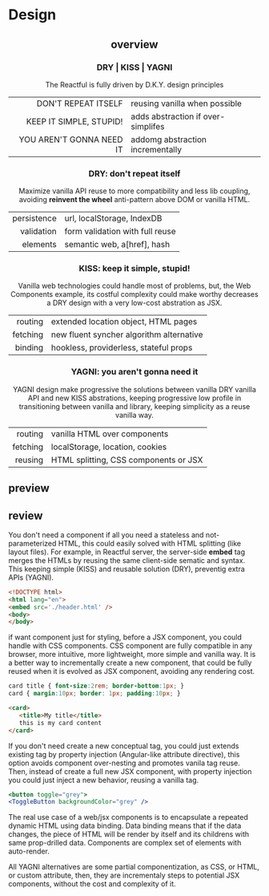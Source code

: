<style>@import url('../README.CSS');</style>

# Design

<center col2='grey' borderless splitted>

## overview

### DRY | KISS | YAGNI

The Reactful is fully driven by D.K.Y. design principles

| | |
|-:|-|
| DON'T REPEAT ITSELF | reusing vanilla when possible |
| KEEP IT SIMPLE, STUPID! | adds abstraction if over-simplifes  |
| YOU AREN'T GONNA NEED IT | addomg abstraction incrementally |

### DRY: don't repeat itself

Maximize vanilla API reuse to more compatibility and less lib coupling, avoiding  **reinvent the wheel** anti-pattern above DOM or vanilla HTML.

| | |
|-:|-|
| persistence | url, localStorage, IndexDB  |
| validation | form validation with full reuse |
| elements | semantic web, a[href], hash |

### KISS: keep it simple, stupid!

Vanilla web technologies could handle most of problems, but, the Web Components example, its costful complexity could make worthy decreases a DRY design with a very low-cost abstration as JSX. 

| | |
|-:|-|
| routing | extended location object, HTML pages |
| fetching | new fluent syncher algorithm alternative |
| binding | hookless, providerless, stateful props |


### YAGNI: you aren't gonna need it

YAGNI design make progressive the solutions between vanilla DRY  vanilla API and new KISS abstrations, keeping progressive low profile in transitioning between vanilla and library, keeping simplicity as a reuse vanilla way.

| | |
|-:|-|
| routing | vanilla HTML over components |
| fetching | localStorage, location, cookies  |
| reusing | HTML splitting, CSS components or JSX  |

</center>

## preview

## review

You don't need a component if all you need a stateless and not-parameterized HTML, this could easily solved with HTML splitting (like layout files). For example, in Reactful server, the server-side  **embed** tag merges the HTMLs by reusing the same client-side sematic and syntax. This keeping simple (KISS) and reusable solution (DRY), preventig extra APIs (YAGNI).

```html
<!DOCTYPE html>
<html lang="en">
<embed src='./header.html' />
<body>
</body>
```

if want component just for styling, before a JSX component, you could handle with CSS components. CSS component are fully compatible in any browser, more intuitive, more lightweight, more simple and vanilla way. It is a better way to incrementally create a new component, that could be fully reused when it is evolved as JSX component, avoiding any rendering cost.

```css
card title { font-size:2rem; border-bottom:1px; }
card { margin:10px; border: 1px; padding:10px; }
```
```html
<card>
   <title>My title</title>
   this is my card content
</card>
```

If you don't need create a new conceptual tag, you could just extends existing tag by property injection (Angular-like attribute directive), this option avoids component over-nesting and promotes vanila tag reuse. Then, instead of create a full new JSX component, with property injection you could just inject a new behavior, reusing a vanilla tag.

```jsx
<button toggle="grey">
<ToggleButton backgroundColor="grey" />
```

The real use case of a web/jsx components is to encapsulate a repeated dynamic HTML using data binding. Data binding means that if the data changes, the piece of HTML will be render by itself and its childrens with same prop-drilled data. Components are complex set of elements with auto-render. 

All YAGNI alternatives are some partial componentization, as CSS, or HTML, or custom attribute, then, they are incrementaly steps to potential JSX components, without the cost and complexity of it. 
